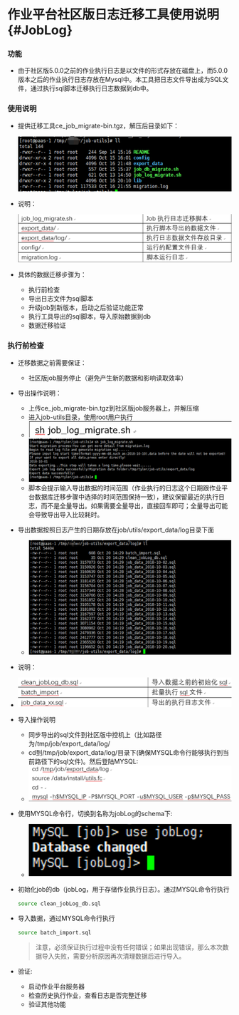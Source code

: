 # 作业平台社区版日志迁移工具使用说明 {#JobLog}

### 功能

- 由于社区版5.0.0之前的作业执行日志是以文件的形式存放在磁盘上，而5.0.0版本之后的作业执行日志存放在Mysql中。本工具把日志文件导出成为SQL文件，通过执行sql脚本迁移执行日志数据到db中。

### 使用说明

- 提供迁移工具ce_job_migrate-bin.tgz，解压后目录如下：

  ![JobLog0](../../assets/JobLog0.png)

- 说明：

  ![JobLog1](../../assets/JobLog1.png)

- 具体的数据迁移步骤为：
  - 执行前检查
  - 导出日志文件为sql脚本
  - 升级job到新版本，启动之后验证功能正常
  - 执行工具导出的sql脚本，导入原始数据到db
  - 数据迁移验证

### 执行前检查

- 迁移数据之前需要保证：
  - 社区版job服务停止（避免产生新的数据和影响读取效率）

- 导出操作说明：

  - 上传ce_job_migrate-bin.tgz到社区版job服务器上，并解压缩
  - 进入job-utils目录，使用root用户执行
  - ![JobLog2](../../assets/JobLog2.png)
  - ![JobLog3](../../assets/JobLog3.png)
  - 脚本会提示输入导出数据的时间范围（作业执行的日志这个日期跟作业平台数据库迁移步骤中选择的时间范围保持一致），建议保留最近的执行日志，而不是全量导出。如果需要全量导出，直接回车即可；全量导出可能会导致导出导入比较耗时。

- 导出数据按照日志产生的日期存放在job/utils/export_data/log目录下面

  - ![JobLog4](../../assets/JobLog4.png)

- 说明：

 - ![JobLog5](../../assets/JobLog5.png)

- 导入操作说明

  - 同步导出的sql文件到社区版中控机上（比如路径为/tmp/job/export_data/log/
  - cd到/tmp/job/export_data/log/目录下(确保MYSQL命令行能够执行到当前路径下的sql文件)。然后登陆MYSQL:
  - ![JobLog6](../../assets/JobLog6.png)

- 使用MYSQL命令行，切换到名称为jobLog的schema下:

  - ![JobLog7](../../assets/JobLog7.png)

- 初始化job的db（jobLog，用于存储作业执行日志）。通过MYSQL命令行执行
    ```bash
    source clean_jobLog_db.sql
    ```
- 导入数据，通过MYSQL命令行执行
    ```bash
    source batch_import.sql
    ```
  >注意，必须保证执行过程中没有任何错误；如果出现错误，那么本次数据导入失败，需要分析原因再次清理数据后进行导入。

- 验证:
  - 启动作业平台服务器
  - 检查历史执行作业，查看日志是否完整迁移
  - 验证其他功能
